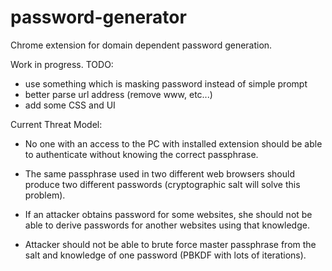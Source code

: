 # password-generator
Chrome extension for domain dependent password generation.


Work in progress.
TODO:
- use something which is masking password instead of simple prompt
- better parse url address (remove www, etc...)
- add some CSS and UI



Current Threat Model:
 - No one with an access to the PC with installed extension should be able to authenticate without knowing the correct passphrase.

 - The same passphrase used in two different web browsers should produce two different passwords (cryptographic salt will solve this problem).

 - If an attacker obtains password for some websites, she should not be able to derive passwords for another websites using that knowledge.

 - Attacker should not be able to brute force master passphrase from the salt and knowledge of one password (PBKDF with lots of iterations).
